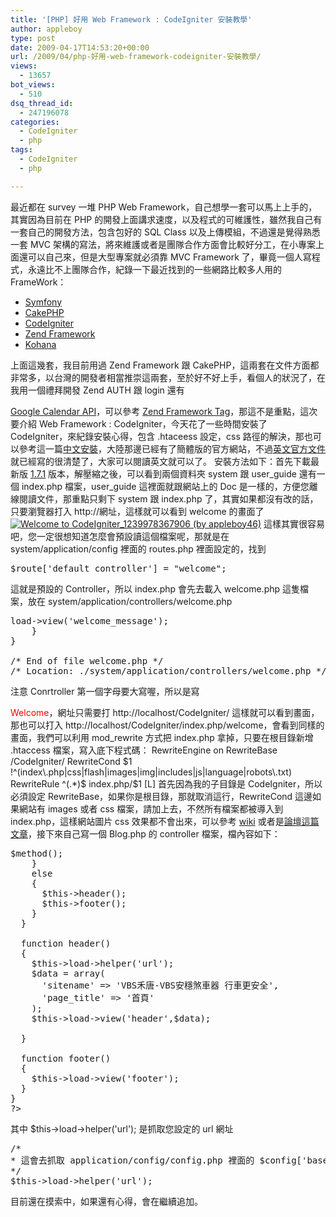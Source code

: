 ```yaml
---
title: '[PHP] 好用 Web Framework : CodeIgniter 安裝教學'
author: appleboy
type: post
date: 2009-04-17T14:53:20+00:00
url: /2009/04/php-好用-web-framework-codeigniter-安裝教學/
views:
  - 13657
bot_views:
  - 510
dsq_thread_id:
  - 247196078
categories:
  - CodeIgniter
  - php
tags:
  - CodeIgniter
  - php

---
```

最近都在 survey 一堆 PHP Web Framework，自己想學一套可以馬上上手的，其實因為目前在 PHP 的開發上面講求速度，以及程式的可維護性，雖然我自己有一套自己的開發方法，包含包好的 SQL Class 以及上傳模組，不過還是覺得熟悉一套 MVC 架構的寫法，將來維護或者是團隊合作方面會比較好分工，在小專案上面還可以自己來，但是大型專案就必須靠 MVC Framework 了，畢竟一個人寫程式，永遠比不上團隊合作，紀錄一下最近找到的一些網路比較多人用的 FrameWork： 

  * <a href="http://www.symfony-project.org/" target="_blank">Symfony</a>
  * <a href="http://cakephp.org/" target="_blank">CakePHP</a>
  * <a href="http://codeigniter.com/" target="_blank">CodeIgniter</a>
  * <a href="http://framework.zend.com/" target="_blank">Zend Framework</a>
  * <a href="http://docs.kohanaphp.com/" target="_blank">Kohana</a>

<!--more--> 上面這幾套，我目前用過 Zend Framework 跟 CakePHP，這兩套在文件方面都非常多，以台灣的開發者相當推崇這兩套，至於好不好上手，看個人的狀況了，在我用一個禮拜開發 Zend AUTH 跟 login 還有 

<a href="http://code.google.com/intl/zh-TW/apis/calendar/" target="_blank">Google Calendar API</a>，可以參考 <a href="http://blog.wu-boy.com/category/%E9%9B%BB%E8%85%A6%E6%8A%80%E8%A1%93/php/zend-framework-php-%E9%9B%BB%E8%85%A6%E6%8A%80%E8%A1%93/" target="_blank">Zend Framework Tag</a>，那這不是重點，這次要介紹 Web Framework : CodeIgniter，今天花了一些時間安裝了 CodeIgniter，來紀錄安裝心得，包含 .htaceess 設定，css 路徑的解決，那也可以參考這一篇<a href="http://doublekai.org/docs/CI_Install_Guide/CI.html" target="_blank">中文安裝</a>，大陸那邊已經有了簡體版的官方網站，不過<a href="http://codeigniter.com/user_guide/" target="_blank">英文官方文件</a>就已經寫的很清楚了，大家可以閱讀英文就可以了。 安裝方法如下：首先下載最新版 <a href="http://codeigniter.com/download.php" target="_blank">1.7.1</a> 版本，解壓縮之後，可以看到兩個資料夾 system 跟 user\_guide 還有一個 index.php 檔案，user\_guide 這裡面就跟網站上的 Doc 是一樣的，方便您離線閱讀文件，那重點只剩下 system 跟 index.php 了，其實如果都沒有改的話，只要瀏覽器打入 http://網址，這樣就可以看到 welcome 的畫面了 [<img title="Welcome to CodeIgniter_1239978367906 (by appleboy46)" src="https://i0.wp.com/farm4.static.flickr.com/3329/3449565401_c4dbebf84d.jpg?resize=500%2C217&#038;ssl=1" alt="Welcome to CodeIgniter_1239978367906 (by appleboy46)" data-recalc-dims="1" />][1] 這樣其實很容易吧，您一定很想知道怎麼會預設讀這個檔案呢，那就是在 system/application/config 裡面的 routes.php 裡面設定的，找到 

<pre class="brush: php; title: ; notranslate" title="">$route['default_controller'] = "welcome";</pre> 這就是預設的 Controller，所以 index.php 會先去載入 welcome.php 這隻檔案，放在 system/application/controllers/welcome.php 

<pre class="brush: php; title: ; notranslate" title=""><?php

class Welcome extends Controller {

	function Welcome()
	{
		parent::Controller();	
	}
	
	function index()
	{
		$this->load->view('welcome_message');
	}
}

/* End of file welcome.php */
/* Location: ./system/application/controllers/welcome.php */</pre> 注意 Conrtroller 第一個字母要大寫喔，所以是寫 

<span style="color:red">Welcome</span>，網址只需要打 http://localhost/CodeIgniter/ 這樣就可以看到畫面，那也可以打入 http://localhost/CodeIgniter/index.php/welcome，會看到同樣的畫面，我們可以利用 mod_rewrite 方式把 index.php 拿掉，只要在根目錄新增 .htaccess 檔案，寫入底下程式碼： RewriteEngine on RewriteBase /CodeIgniter/ RewriteCond $1 !^(index\.php|css|flash|images|img|includes|js|language|robots\.txt) RewriteRule ^(.*)$ index.php/$1 [L] 首先因為我的子目錄是 CodeIgniter，所以必須設定 RewriteBase，如果你是根目錄，那就取消這行，RewriteCond 這邊如果網站有 images 或者 css 檔案，請加上去，不然所有檔案都被導入到 index.php，這樣網站圖片 css 效果都不會出來，可以參考 [wiki][2] 或者是[論壇這篇文章][3]，接下來自己寫一個 Blog.php 的 controller 檔案，檔內容如下： 

<pre class="brush: php; title: ; notranslate" title=""><?php
class Vbs extends Controller {

  function __construct()
  {
      parent::Controller();
  }
    
  function _remap($method)
  {
    if ($method == 'comments')
    {
      $this->$method();
    }
    else
    {
      $this->header();
      $this->footer();
    }
  }
  
  function header()
  {
    $this->load->helper('url');
    $data = array(
      'sitename' => 'VBS禾唐-VBS安穩煞車器 行車更安全',
      'page_title' => '首頁'
    );    
    $this->load->view('header',$data);
  
  }
	
  function footer()
  {
  	$this->load->view('footer');
  }
}
?>
</pre> 其中 $this->load->helper('url'); 是抓取您設定的 url 網址 

<pre class="brush: php; title: ; notranslate" title="">/*
* 這會去抓取 application/config/config.php 裡面的 $config['base_url'] = "http://localhost/CodeIgniter/";
*/
$this->load->helper('url');</pre> 目前還在摸索中，如果還有心得，會在繼續追加。

 [1]: https://www.flickr.com/photos/appleboy/3449565401/ "Welcome to CodeIgniter_1239978367906 (by appleboy46)"
 [2]: http://codeigniter.com/wiki/css/
 [3]: http://codeigniter.com/forums/viewthread/62527/#307761